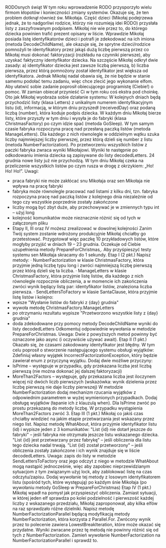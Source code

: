 RODOsnych świąt
W tym roku wprowadzenie RODO przysporzyło wielu firmom kłopotów i konieczności zmiany
systemów. Okazuje się, że ten problem dotknął również św. Mikołaja. Część dzieci (Mikołaj
podejrzewa jednak, że to nadgorliwi rodzice, którzy nie rozumieją idei RODO) przysłała listy z
zaszyfrowanym podpisem. Mikołaj nie wie przez to, do którego dziecka powinien trafić prezent
opisany w liście. Wprawdzie Mikołaj posiada listę identyfikatorów dzieci i potrafi je zdekodować na
ich imiona (metoda DecodeChildName), ale okazuje się, że sprytne dzieci/rodzice pomnożyli te
identyfikatory przez jakąś dużą liczbę pierwszą przez co Mikołaj musi dokonać faktoryzacji (rozkładu
na czynniki pierwsze), aby uzyskać faktyczny identyfikator dziecka. Na szczęście Mikołaj odkrył dwie
zasady: a) identyfikator dziecka jest zawsze liczbą pierwszą, b) liczba pierwsza, przez którą
pomnożony został identyfikator jest większa od identyfikatora. Jednak Mikołaj nadal obawia się, że
nie będzie w stanie samemu podołać temu zadaniu, więc chce zlecić jego wykonanie elfom. Aby
ułatwić sobie zadanie poprosił obiecującego programistę (Ciebie!) o pomoc. W zamian obiecał
przynieść Ci w tym roku coś ekstra pod choinkę.
Oto jak Mikołaj wyobraża sobie działanie systemu:
W kolejnych dniach będą przychodzić listy (klasa Letters) z unikalnym numerem identyfikacyjnym
listu (id), informacją, w którym dniu przyszedł (receivedDay) oraz podaną liczbą (number), która
koduje podpis dziecka.
W każdym dniu Mikołaj bierze listy, które przyszły w tym dniu i wysyła je do fabryki (klasa
ChristmasFactory) po czym idzie spać (metoda GoSleep). W tym samym czasie fabryka rozpoczyna
pracę nad przesłaną paczką listów (metoda ManageLetters). Dla każdego z nich równolegle w
oddzielnym wątku szuka liczby najmniejszej liczby pierwszej, przez którą dzieli się number z listu
(metoda NumberFactorization). Po przetworzeniu wszystkich listów z paczki fabryka zwraca wyniki
Mikołajowi. Wyniki te następnie po odkodowaniu imienia dziecka są zapisywane do listy
decodedLetters. 24 grudnia nowe listy już nie przychodzą. W tym dniu Mikołaj czeka na przeliczenie
wszystkich listów po czym rusza w drogę z okrzykiem: „Ho! Ho! Ho!”.
Uwagi:
- praca fabryki nie może zakłócać snu Mikołaja oraz sen Mikołaja nie wpływa na pracę fabryki
- fabryka może równolegle pracować nad listami z kilku dni, tzn. fabryka rozpoczyna pracę nad paczką
listów z kolejnego dnia niezależnie od tego czy wszystkie poprzednie zostały zakończone
- liczby mogą być zbyt duże, aby przechowywać je w zmiennych typu int – użyj long
- kolejność komunikatów może nieznacznie różnić się od tych w załączonym pliku
- Etapy II, III oraz IV możesz zrealizować w dowolnej kolejności
Zanim Twój system zostanie wdrożony produkcyjnie Mikołaj chciałby go przetestować. Przygotował
więc paczkę 10 przykładowych listów, które mogłyby przyjść w dniach 19 – 23 grudnia. Oczekuje od
Ciebie uzupełnienia metody PrepareForChristmas,. Aby przyśpieszyć testy systemu sen Mikołaja
skracamy do 1 sekundy.
Etap I (2 pkt.)
Napisz metody:
·  NumberFactorization w klasie ChristmasFactory, która przyjmie jedną liczbę typu long i
zwróci najmniejszą liczbę pierwszą przez którą dzieli się ta liczba.
·  ManageLetters w klasie ChristmasFactory, która przyjmie listę listów, dla każdego z nich
równolegle rozpocznie obliczenia, a w momencie ich zakończenia zwróci wynik będący listą
par: identyfikator listów, znaleziona liczba pierwsza.
·  SendLettersToFactory w klasie SantaClause, która przyjmie listę listów i kolejno:
- wpisze "Wysłanie listów do fabryki z {day} grudnia"
- wywoła metodę ChristmasFactory.ManageLetters
- po otrzymaniu rezultatu wypisze "Przetworzono wszystkie listy z {day} grudnia"
- doda zdekodowane przy pomocy metody DecodeChildName wyniki do listy decodedLetters
Odkomentuj odpowiednie wywołania w metodzie PrepareForChristmas.
Uwaga: Dwie z powyższych metod powinny być oznaczone jako async (i oczywiście używać await).
Etap II (1 pkt.)
Okazało się, że czasami zakodowany identyfikator jest błędny. W tym celu poprosił o stworzenie
następującego systemu obsługi wyjątków:
Zdefiniuj własny wyjątek IncorrectFactorizationException, który będzie zawierał enum z przyczyną
wyjątku. Dodaj dwie możliwe przyczyny:
- IsPrime – występuje w przypadku, gdy przekazana liczba jest liczbą pierwszą (nie można dokonać jej
dalszej faktoryzacji)
- MoreThan2Factors – występuje, gdy przekazana liczba jest iloczynem więcej niż dwóch liczb
pierwszych (wskazówka: wynik dzielenia przez liczbę pierwszą nie daje liczby pierwszej)
W metodzie NumberFactorization dodaj mechanizm rzucania wyjątków z odpowiednim parametrem
w wyżej wymienionych przypadkach.
Dodaj obsługę wyjątków (łapanie ich z klauzulą when). Dla IsPrime zwróć po prostu przekazaną do
metody liczbę. W przypadku wystąpienia MoreThan2Factors zwróć 3.
Etap III (1 pkt.)
Mikołaj co jakiś czas chciałby wiedzieć na jakim etapie przetwarzania jest wskazany przez niego list.
Napisz metodę WhatAbout, która przyjmie identyfikator listu (id) i wypisze jeden z 3 komunikatów:
"List {id} nie dotarł jeszcze do fabryki" – jeśli fabryka nie otrzymała jeszcze listu wskazanego dziecka.
"List {id} jest przetwarzany przez fabrykę" – jeśli obliczenia dla listu tego dziecka nadal trwają.
"List {id} został przetworzony" – jeśli obliczenia zostały zakończone i ich wynik znajduje się w liście
decodedLetters.
Uwaga: zapis do listy w metodzie SendLettersToFactory oraz jego odczyt z niego w metodzie
WhatAbout mogą nastąpić jednocześnie, więc aby zapobiec nieprzewidzianym sytuacjom z tym
związanym użyj lock, aby zablokować listę na czas odczytu/zapisu.
Dodaj wywołanie tej metody z losowym identyfikatorem listu (spośród tych, które występują) po
każdym śnie Mikołaja (po wywołaniu metody GoSleep w PrepareForChristmas)
Etap IV (1 pkt.)
Mikołaj wpadł na pomysł jak przyspieszyć obliczenia. Zamiast sytuacji, w której jeden elf sprawdza po
kolei podzielność i pierwszość każdej liczby z wskazanego przedziału, Mikołaj zaproponował, aby kilka
elfów na raz sprawdzało różne dzielniki.
Napisz metodę NumberFactorizationParallel będącą modyfikacją metody NumberFactorization, która
korzysta z Parallel.For. Zwrócony wynik przez to polecenie zawiera LowestBreakIteration, które może
okazać się przydatne. Wyniki zwracane przez tę metodą nie powinny różnić się od tych z
NumberFactorization. Zamień wywołanie NumberFactorization na NumberFactorizationParallel i
sprawdź to.
